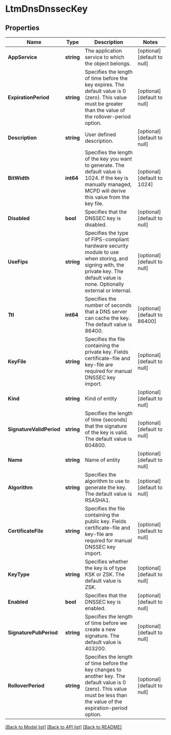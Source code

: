 # LtmDnsDnssecKey

## Properties
Name | Type | Description | Notes
------------ | ------------- | ------------- | -------------
**AppService** | **string** | The application service to which the object belongs. | [optional] [default to null]
**ExpirationPeriod** | **string** | Specifies the length of time before the key expires. The default value is 0 (zero).  This value must be greater than the value of the rollover-period option. | [optional] [default to null]
**Description** | **string** | User defined description. | [optional] [default to null]
**BitWidth** | **int64** | Specifies the length of the key you want to generate. The default value is 1024. If the key is manually managed, MCPD will derive this value from the key file. | [optional] [default to 1024]
**Disabled** | **bool** | Specifies that the DNSSEC key is disabled. | [optional] [default to null]
**UseFips** | **string** | Specifies the type of FIPS-compliant hardware security module to use when storing, and signing with, the private key. The default value is none.  Optionally external or internal. | [optional] [default to null]
**Ttl** | **int64** | Specifies the number of seconds that a DNS server can cache the key. The default value is 86400. | [optional] [default to 86400]
**KeyFile** | **string** | Specifies the file containing the private key.  Fields certificate-file and key-file are required for manual DNSSEC key import. | [optional] [default to null]
**Kind** | **string** | Kind of entity | [optional] [default to null]
**SignatureValidPeriod** | **string** | Specifies the length of time (seconds) that the signature of the key is valid.  The default value is 604800. | [optional] [default to null]
**Name** | **string** | Name of entity | [optional] [default to null]
**Algorithm** | **string** | Specifies the algorithm to use to generate the key.  The default value is RSASHA1. | [optional] [default to null]
**CertificateFile** | **string** | Specifies the file containing the public key.  Fields certificate-file and key-file are required for manual DNSSEC key import. | [optional] [default to null]
**KeyType** | **string** | Specifies whether the key is of type KSK or ZSK.  The default value is ZSK. | [optional] [default to null]
**Enabled** | **bool** | Specifies that the DNSSEC key is enabled. | [optional] [default to null]
**SignaturePubPeriod** | **string** | Specifies the length of time before we create a new signature.  The default value is 403200. | [optional] [default to null]
**RolloverPeriod** | **string** | Specifies the length of time before the key changes to another key. The default value is 0 (zero).  This value must be less than the value of the expiration-period option. | [optional] [default to null]

[[Back to Model list]](../README.md#documentation-for-models) [[Back to API list]](../README.md#documentation-for-api-endpoints) [[Back to README]](../README.md)


